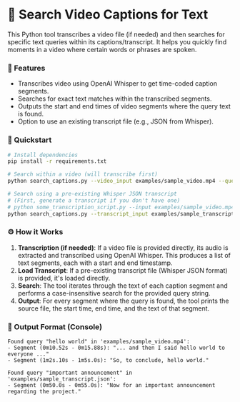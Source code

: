 # 🔎 Search Video Captions for Text

This Python tool transcribes a video file (if needed) and then searches for specific text queries within its captions/transcript. It helps you quickly find moments in a video where certain words or phrases are spoken.

### 🔧 Features
- Transcribes video using OpenAI Whisper to get time-coded caption segments.
- Searches for exact text matches within the transcribed segments.
- Outputs the start and end times of video segments where the query text is found.
- Option to use an existing transcript file (e.g., JSON from Whisper).

### 🏁 Quickstart
```bash
# Install dependencies
pip install -r requirements.txt

# Search within a video (will transcribe first)
python search_captions.py --video_input examples/sample_video.mp4 --query "hello world"

# Search using a pre-existing Whisper JSON transcript
# (First, generate a transcript if you don't have one)
# python some_transcription_script.py --input examples/sample_video.mp4 --output examples/transcript.json
python search_captions.py --transcript_input examples/sample_transcript.json --query "important announcement"
```

### ⚙️ How it Works
1.  **Transcription (if needed)**: If a video file is provided directly, its audio is extracted and transcribed using OpenAI Whisper. This produces a list of text segments, each with a start and end timestamp.
2.  **Load Transcript**: If a pre-existing transcript file (Whisper JSON format) is provided, it's loaded directly.
3.  **Search**: The tool iterates through the text of each caption segment and performs a case-insensitive search for the provided query string.
4.  **Output**: For every segment where the query is found, the tool prints the source file, the start time, end time, and the text of that segment.

### 📂 Output Format (Console)
```
Found query "hello world" in 'examples/sample_video.mp4':
- Segment (0m10.52s - 0m15.88s): "... and then I said hello world to everyone ..."
- Segment (1m2s.10s - 1m5s.0s): "So, to conclude, hello world."

Found query "important announcement" in 'examples/sample_transcript.json':
- Segment (0m50.0s - 0m55.0s): "Now for an important announcement regarding the project."
``` 